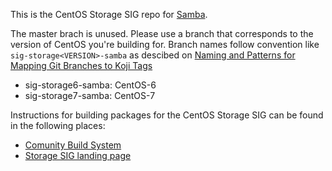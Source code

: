 This is the CentOS Storage SIG repo for [Samba](https://www.samba.org).

The master brach is unused. Please use a branch that corresponds to the version of CentOS you're building for. Branch names follow convention like `sig-storage<VERSION>-samba` as descibed on [Naming and Patterns for Mapping Git Branches to Koji Tags](https://wiki.centos.org/BrianStinson/GitBranchesandKojiTags)

* sig-storage6-samba: CentOS-6
* sig-storage7-samba: CentOS-7

Instructions for building packages for the CentOS Storage SIG can be found in the following places:

* [Comunity Build System](https://wiki.centos.org/HowTos/CommunityBuildSystem)
* [Storage SIG landing page](https://wiki.centos.org/SpecialInterestGroup/Storage)


